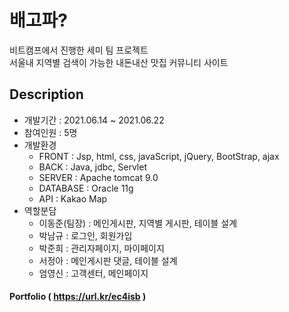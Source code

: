 # 배고파?
비트캠프에서 진행한 세미 팀 프로젝트 <br>
서울내 지역별 검색이 가능한 내돈내산 맛집 커뮤니티 사이트

## Description
+ 개발기간 : 2021.06.14 ~ 2021.06.22
+ 참여인원 : 5명
+ 개발환경  
  - FRONT : Jsp, html, css, javaScript, jQuery, BootStrap, ajax
  - BACK : Java, jdbc, Servlet
  - SERVER : Apache tomcat 9.0
  - DATABASE : Oracle 11g 
  - API : Kakao Map
+ 역할분담
  - 이동준(팀장) : 메인게시판, 지역별 게시판, 테이블 설계
  - 박남규 : 로그인, 회원가입
  - 박준희 : 관리자페이지, 마이페이지
  - 서정아 : 메인게시판 댓글, 테이블 설계
  - 엄영신 : 고객센터, 메인페이지

#### Portfolio ( https://url.kr/ec4isb )
